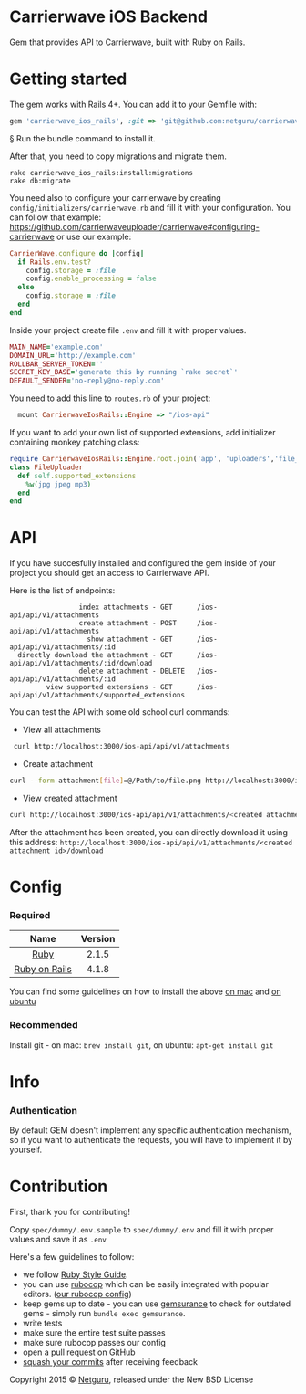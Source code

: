 Carrierwave iOS Backend
=========================================

Gem that provides API to Carrierwave, built with Ruby on Rails.

Getting started
===================
The gem works with Rails 4+. You can add it to your Gemfile with:
```ruby
gem 'carrierwave_ios_rails', :git => 'git@github.com:netguru/carrierwave-ios-rails.git'
```
§
Run the bundle command to install it.

After that, you need to copy migrations and migrate them.
```
rake carrierwave_ios_rails:install:migrations
rake db:migrate
```

You need also to configure your carrierwave by creating `config/initializers/carrierwave.rb` and fill it with your configuration.
You can follow that example: https://github.com/carrierwaveuploader/carrierwave#configuring-carrierwave
or use our example:
```ruby
CarrierWave.configure do |config|
  if Rails.env.test?
    config.storage = :file
    config.enable_processing = false
  else
    config.storage = :file
  end
end
```
Inside your project create file `.env` and fill it with proper values.
```ruby
MAIN_NAME='example.com'
DOMAIN_URL='http://example.com'
ROLLBAR_SERVER_TOKEN=''
SECRET_KEY_BASE='generate this by running `rake secret`'
DEFAULT_SENDER='no-reply@no-reply.com'
```

You need to add this line to `routes.rb` of your project:
```ruby
  mount CarrierwaveIosRails::Engine => "/ios-api"
```

If you want to add your own list of supported extensions, add initializer containing monkey patching class:
```ruby
require CarrierwaveIosRails::Engine.root.join('app', 'uploaders','file_uploader')
class FileUploader
  def self.supported_extensions
    %w(jpg jpeg mp3)
  end
end
```

API
===================

If you have succesfully installed and configured the gem inside of your project you should get an access to Carrierwave API.

Here is the list of endpoints:
```
                 index attachments - GET      /ios-api/api/v1/attachments
                 create attachment - POST     /ios-api/api/v1/attachments
                   show attachment - GET      /ios-api/api/v1/attachments/:id
  directly download the attachment - GET      /ios-api/api/v1/attachments/:id/download
                 delete attachment - DELETE   /ios-api/api/v1/attachments/:id
         view supported extensions - GET      /ios-api/api/v1/attachments/supported_extensions
```

You can test the API with some old school curl commands:
- View all attachments
```bash
 curl http://localhost:3000/ios-api/api/v1/attachments
```
- Create attachment
```bash
curl --form attachment[file]=@/Path/to/file.png http://localhost:3000/ios-api/api/v1/attachments
```
- View created attachment
```bash
curl http://localhost:3000/ios-api/api/v1/attachments/<created attachment id>
```

After the attachment has been created, you can directly download it using this address:
`http://localhost:3000/ios-api/api/v1/attachments/<created attachment id>/download`

Config
==================

### Required

| Name |  Version |
| :--: | :---: |
| [Ruby][ruby] | 2.1.5 |
| [Ruby on Rails][rails] | 4.1.8 |

You can find some guidelines on how to install the above [on mac][mac_guidelines] and [on ubuntu][ubuntu_guidelines]

### Recommended

Install git - on mac: `brew install git`, on ubuntu: `apt-get install git`


Info
============

### Authentication

By default GEM doesn't implement any specific authentication mechanism, so if you want to authenticate the requests, you will have to implement it by yourself.


Contribution
============

First, thank you for contributing!

Copy `spec/dummy/.env.sample` to `spec/dummy/.env` and fill it with proper values and save it as `.env`


Here's a few guidelines to follow:

- we follow [Ruby Style Guide][ruby_style_guides].
- you can use [rubocop][rubocop] which can be easily integrated with popular editors. ([our rubocop config][rubocop_config])
- keep gems up to date - you can use [gemsurance][gemsurance] to check for outdated gems - simply run `bundle exec gemsurance`.
- write tests
- make sure the entire test suite passes
- make sure rubocop passes our config
- open a pull request on GitHub
- [squash your commits][squash_commits] after receiving feedback

Copyright  2015 © [Netguru][netguru_url], released under the New BSD License

[ruby]: https://www.ruby-lang.org
[rails]: http://www.rubyonrails.org
[postgres]: http://www.postgresql.org
[ios_devise]: https://github.com/netguru/devise-ios
[mac_guidelines]: https://gorails.com/setup/osx/10.10-yosemite
[ubuntu_guidelines]: https://gorails.com/setup/ubuntu/14.10
[postgres_guidelines]: https://wiki.postgresql.org/wiki/Detailed_installation_guides
[spring]: https://github.com/rails/spring
[ruby_style_guides]: https://github.com/bbatsov/ruby-style-guide
[rubocop]: https://github.com/bbatsov/rubocop
[rubocop_config]: https://github.com/netguru/hound/blob/master/config/rubocop.yml
[gemsurance]: https://github.com/appfolio/gemsurance
[squash_commits]: http://blog.steveklabnik.com/posts/2012-11-08-how-to-squash-commits-in-a-github-pull-request
[netguru_url]: https://netguru.co
